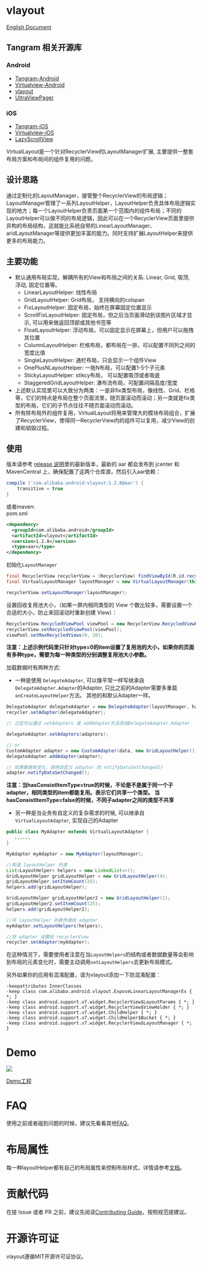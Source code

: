 # vlayout

[English Document](README.md)

## Tangram 相关开源库

### Android

+ [Tangram-Android](https://github.com/alibaba/Tangram-Android)
+ [Virtualview-Android](https://github.com/alibaba/Virtualview-Android)
+ [vlayout](https://github.com/alibaba/vlayout)
+ [UltraViewPager](https://github.com/alibaba/UltraViewPager)

### iOS

+ [Tangram-iOS](https://github.com/alibaba/Tangram-iOS)
+ [Virtualview-iOS](https://github.com/alibaba/VirtualView-iOS)
+ [LazyScrollView](https://github.com/alibaba/lazyscrollview)

VirtualLayout是一个针对RecyclerView的LayoutManager扩展, 主要提供一整套布局方案和布局间的组件复用的问题。

## 设计思路

通过定制化的LayoutManager，接管整个RecyclerView的布局逻辑；LayoutManager管理了一系列LayoutHelper，LayoutHelper负责具体布局逻辑实现的地方；每一个LayoutHelper负责页面某一个范围内的组件布局；不同的LayoutHelper可以做不同的布局逻辑，因此可以在一个RecyclerView页面里提供异构的布局结构，这就能比系统自带的LinearLayoutManager、aridLayoutManager等提供更加丰富的能力。同时支持扩展LayoutHelper来提供更多的布局能力。

## 主要功能

 * 默认通用布局实现，解耦所有的View和布局之间的关系: Linear, Grid, 吸顶, 浮动, 固定位置等。
	* LinearLayoutHelper: 线性布局
	* GridLayoutHelper:  Grid布局， 支持横向的colspan
	* FixLayoutHelper: 固定布局，始终在屏幕固定位置显示
	* ScrollFixLayoutHelper: 固定布局，但之后当页面滑动到该图片区域才显示, 可以用来做返回顶部或其他书签等
	* FloatLayoutHelper: 浮动布局，可以固定显示在屏幕上，但用户可以拖拽其位置
	* ColumnLayoutHelper: 栏格布局，都布局在一排，可以配置不同列之间的宽度比值
	* SingleLayoutHelper: 通栏布局，只会显示一个组件View
	* OnePlusNLayoutHelper: 一拖N布局，可以配置1-5个子元素
	* StickyLayoutHelper: stikcy布局， 可以配置吸顶或者吸底
	* StaggeredGridLayoutHelper: 瀑布流布局，可配置间隔高度/宽度
 * 上述默认实现里可以大致分为两类：一是非fix类型布局，像线性、Grid、栏格等，它们的特点是布局在整个页面流里，随页面滚动而滚动；另一类就是fix类型的布局，它们的子节点往往不随页面滚动而滚动。
 * 所有除布局外的组件复用，VirtualLayout将用来管理大的模块布局组合，扩展了RecyclerView，使得同一RecyclerView内的组件可以复用，减少View的创建和销毁过程。


## 使用

版本请参考 [release 说明](https://github.com/alibaba/vlayout/releases)里的最新版本，最新的 aar 都会发布到 jcenter 和 MavenCentral 上，确保配置了这两个仓库源，然后引入aar依赖：

``` gradle 
compile ('com.alibaba.android:vlayout:1.2.8@aar') {
	transitive = true
}
```

或者maven:  
pom.xml
``` xml
<dependency>
  <groupId>com.alibaba.android</groupId>
  <artifactId>vlayout</artifactId>
  <version>1.2.8</version>
  <type>aar</type>
</dependency>
```


初始化```LayoutManager```

``` java
final RecyclerView recyclerView = (RecyclerView) findViewById(R.id.recycler_view);
final VirtualLayoutManager layoutManager = new VirtualLayoutManager(this);

recyclerView.setLayoutManager(layoutManager);
```

设置回收复用池大小，（如果一屏内相同类型的 View 个数比较多，需要设置一个合适的大小，防止来回滚动时重新创建 View）：

``` java
RecyclerView.RecycledViewPool viewPool = new RecyclerView.RecycledViewPool();
recyclerView.setRecycledViewPool(viewPool);
viewPool.setMaxRecycledViews(0, 10);

```

**注意：上述示例代码里只针对type=0的item设置了复用池的大小，如果你的页面有多种type，需要为每一种类型的分别调整复用池大小参数。**

加载数据时有两种方式:

* 一种是使用 ```DelegateAdapter```, 可以像平常一样写继承自```DelegateAdapter.Adapter```的Adapter, 只比之前的Adapter需要多重载```onCreateLayoutHelper```方法。
其他的和默认Adapter一样。

``` java
DelegateAdapter delegateAdapter = new DelegateAdapter(layoutManager, hasConsistItemType);
recycler.setAdapter(delegateAdapter);

// 之后可以通过 setAdapters 或 addAdapter方法添加DelegateAdapter.Adapter

delegateAdapter.setAdapters(adapters);

// or
CustomAdapter adapter = new CustomAdapter(data, new GridLayoutHelper());
delegateAdapter.addAdapter(adapter);

// 如果数据有变化，调用自定义 adapter 的 notifyDataSetChanged()
adapter.notifyDataSetChanged();
```
**注意：当hasConsistItemType=true的时候，不论是不是属于同一个子adapter，相同类型的item都能复用。表示它们共享一个类型。
当hasConsistItemType=false的时候，不同子adapter之间的类型不共享**

* 另一种是当业务有自定义的复杂需求的时候, 可以继承自```VirtualLayoutAdapter```, 实现自己的Adapter

``` java
public class MyAdapter extends VirtualLayoutAdapter {
   ......
}

MyAdapter myAdapter = new MyAdapter(layoutManager);

//构造 layoutHelper 列表
List<LayoutHelper> helpers = new LinkedList<>();
GridLayoutHelper gridLayoutHelper = new GridLayoutHelper(4);
gridLayoutHelper.setItemCount(25);
helpers.add(gridLayoutHelper);

GridLayoutHelper gridLayoutHelper2 = new GridLayoutHelper(2);
gridLayoutHelper2.setItemCount(25);
helpers.add(gridLayoutHelper2);

//将 layoutHelper 列表传递给 adapter
myAdapter.setLayoutHelpers(helpers);

//将 adapter 设置给 recyclerView
recycler.setAdapter(myAdapter);

```

在这种情况下，需要使用者注意在当```LayoutHelpers```的结构或者数据数量等会影响到布局的元素变化时，需要主动调用```setLayoutHelpers```去更新布局模式。

另外如果你的应用有混淆配置，请为vlayout添加一下防混淆配置：

```
-keepattributes InnerClasses
-keep class com.alibaba.android.vlayout.ExposeLinearLayoutManagerEx { *; }
-keep class android.support.v7.widget.RecyclerView$LayoutParams { *; }
-keep class android.support.v7.widget.RecyclerView$ViewHolder { *; }
-keep class android.support.v7.widget.ChildHelper { *; }
-keep class android.support.v7.widget.ChildHelper$Bucket { *; }
-keep class android.support.v7.widget.RecyclerView$LayoutManager { *; }
```

# Demo

![](http://img3.tbcdn.cn/L1/461/1/1b9bfb42009047f75cee08ae741505de2c74ac0a)

[Demo工程](https://github.com/suyimin/vlayoutDemo/tree/master/examples)

# FAQ

使用之前或者碰到问题的时候，建议先看看其他[FAQ](docs/VLayoutFAQ.md)。

# 布局属性

每一种layoutHelper都有自己的布局属性来控制布局样式，详情请参考[文档](docs/ATTRIBUTES-ch.md)。

# 贡献代码

在提 Issue 或者 PR 之前，建议先阅读[Contributing Guide](CONTRIBUTING.md)。按照规范提建议。

# 开源许可证

vlayout遵循MIT开源许可证协议。
